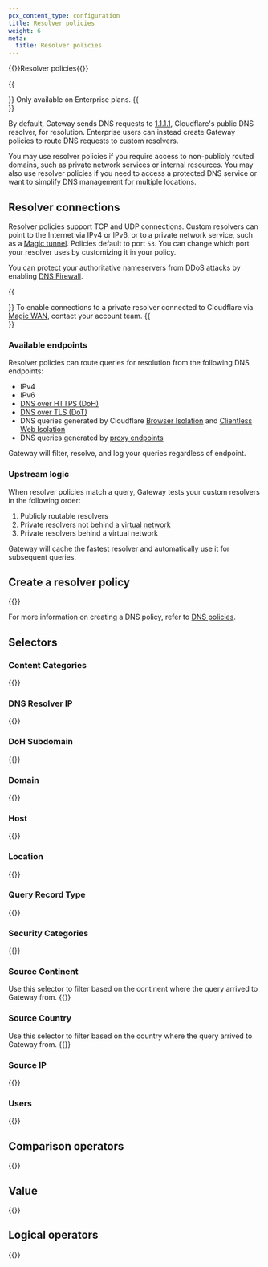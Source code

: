 ```yaml
---
pcx_content_type: configuration
title: Resolver policies
weight: 6
meta:
  title: Resolver policies
---
```


{{<heading-pill style="beta">}}Resolver policies{{</heading-pill>}}

{{<Aside type="note">}}
Only available on Enterprise plans.
{{</Aside>}}

By default, Gateway sends DNS requests to [1.1.1.1](/1.1.1.1/), Cloudflare's public DNS resolver, for resolution. Enterprise users can instead create Gateway policies to route DNS requests to custom resolvers.

You may use resolver policies if you require access to non-publicly routed domains, such as private network services or internal resources. You may also use resolver policies if you need to access a protected DNS service or want to simplify DNS management for multiple locations.

## Resolver connections

Resolver policies support TCP and UDP connections. Custom resolvers can point to the Internet via IPv4 or IPv6, or to a private network service, such as a [Magic tunnel](/magic-transit/how-to/configure-tunnels/). Policies default to port `53`. You can change which port your resolver uses by customizing it in your policy.

You can protect your authoritative nameservers from DDoS attacks by enabling [DNS Firewall](/dns/dns-firewall/).

{{<Aside type="note">}}
To enable connections to a private resolver connected to Cloudflare via [Magic WAN](/magic-wan/), contact your account team.
{{</Aside>}}

### Available endpoints

Resolver policies can route queries for resolution from the following DNS endpoints:

- IPv4
- IPv6
- [DNS over HTTPS (DoH)](/cloudflare-one/connections/connect-devices/agentless/dns/dns-over-https/)
- [DNS over TLS (DoT)](/cloudflare-one/connections/connect-devices/agentless/dns/dns-over-tls/)
- DNS queries generated by Cloudflare [Browser Isolation](/cloudflare-one/policies/browser-isolation/) and [Clientless Web Isolation](/cloudflare-one/policies/browser-isolation/setup/clientless-browser-isolation/)
- DNS queries generated by [proxy endpoints](/cloudflare-one/connections/connect-devices/agentless/pac-files/)

Gateway will filter, resolve, and log your queries regardless of endpoint.

### Upstream logic

When resolver policies match a query, Gateway tests your custom resolvers in the following order:

  1. Publicly routable resolvers
  2. Private resolvers not behind a [virtual network](/cloudflare-one/connections/connect-networks/private-net/cloudflared/tunnel-virtual-networks/)
  3. Private resolvers behind a virtual network

Gateway will cache the fastest resolver and automatically use it for subsequent queries.

## Create a resolver policy

{{<render file="gateway/_create-resolver-policy.md">}}

For more information on creating a DNS policy, refer to [DNS policies](/cloudflare-one/policies/gateway/dns-policies/).

## Selectors

### Content Categories

{{<render file="gateway/selectors/_content-categories.md" withParameters=" ">}}

### DNS Resolver IP

{{<render file="gateway/selectors/_dns-resolver-ip.md">}}

### DoH Subdomain

{{<render file="gateway/selectors/_doh-subdomain.md">}}

### Domain

{{<render file="gateway/selectors/_domain.md">}}

### Host

{{<render file="gateway/selectors/_host.md">}}

### Location

{{<render file="gateway/selectors/_location.md">}}

### Query Record Type

{{<render file="gateway/selectors/_query-record-type.md">}}

### Security Categories

{{<render file="gateway/selectors/_security-categories.md">}}

### Source Continent

Use this selector to filter based on the continent where the query arrived to Gateway from.
{{<render file="gateway/selectors/_source-continent.md" withParameters="dns.src">}}

### Source Country

Use this selector to filter based on the country where the query arrived to Gateway from.
{{<render file="gateway/selectors/_source-country.md" withParameters="dns.src">}}

### Source IP

{{<render file="gateway/selectors/_source-ip-dns.md">}}

### Users

{{<render file="gateway/selectors/_users.md">}}

## Comparison operators

{{<render file="gateway/_comparison-operators.md">}}

## Value

{{<render file="gateway/_value.md">}}

## Logical operators

{{<render file="gateway/_logical-operators.md" withParameters="**Identity**">}}
